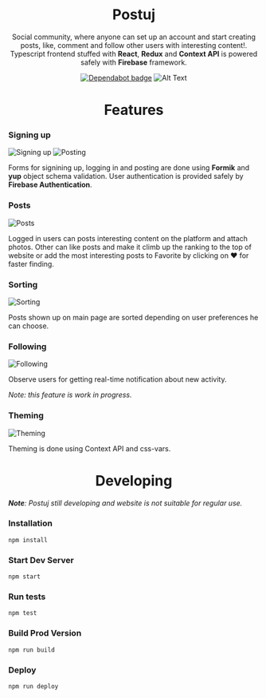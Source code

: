 <div align="center">
  <h1>Postuj</h1>



Social community, where anyone can set up an account and start creating posts, like, comment and follow other users with interesting content!. Typescript frontend stuffed with **React**, **Redux** and **Context API** is powered safely with **Firebase** framework.

[![Dependabot badge](https://flat.badgen.net/dependabot/wbkd/webpack-starter?icon=dependabot)](https://dependabot.com/)
![Alt Text](https://i.imgur.com/ioBWyOp.gif)

</div>
<div align="center">
  <h1>Features</h1>

</div>

### Signing up

![Signing up](https://i.imgur.com/4EjlKt9.png)
![Posting](https://i.imgur.com/G1U7kqe.png)

Forms for signining up, logging in and posting are done using **Formik** and **yup** object schema validation. User authentication is provided safely by **Firebase Authentication**.

### Posts

![Posts](https://i.imgur.com/RY7sujb.png)

Logged in users can posts interesting content on the platform and attach photos. Other can like posts and make it climb up the ranking to the top of website or add the most interesting posts to Favorite by clicking on ❤ for faster finding. 


### Sorting

![Sorting](https://i.imgur.com/PFysiG5.png)

Posts shown up on main page are sorted depending on user preferences he can choose.

### Following

![Following](https://i.imgur.com/uiCYUpn.png)

Observe users for getting real-time notification about new activity.

*Note: this feature is work in progress.*

### Theming

![Theming](https://i.imgur.com/ffrdtFs.png)

Theming is done using Context API and css-vars.


<div align="center">
  <h1>Developing</h1>
  </div>

***Note**: Postuj still developing and website is not suitable for regular use.*

### Installation

```
npm install
```

### Start Dev Server

```
npm start
```

### Run tests

```
npm test
```

### Build Prod Version

```
npm run build
```

### Deploy

```
npm run deploy
```

</div>